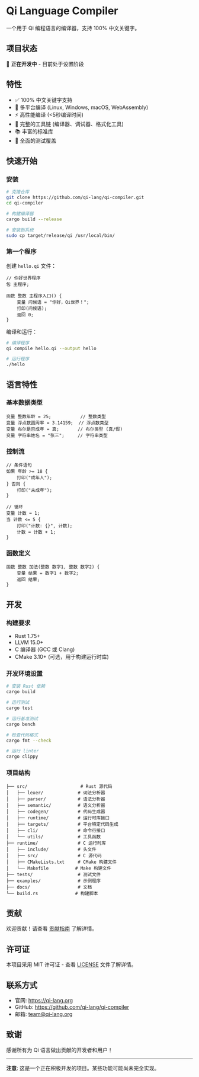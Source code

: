 # Qi Language Compiler

一个用于 Qi 编程语言的编译器，支持 100% 中文关键字。

## 项目状态

🚧 **正在开发中** - 目前处于设置阶段

## 特性

- ✅ 100% 中文关键字支持
- 🎯 多平台编译 (Linux, Windows, macOS, WebAssembly)
- ⚡ 高性能编译 (<5秒编译时间)
- 🔧 完整的工具链 (编译器、调试器、格式化工具)
- 📚 丰富的标准库
- 🧪 全面的测试覆盖

## 快速开始

### 安装

```bash
# 克隆仓库
git clone https://github.com/qi-lang/qi-compiler.git
cd qi-compiler

# 构建编译器
cargo build --release

# 安装到系统
sudo cp target/release/qi /usr/local/bin/
```

### 第一个程序

创建 `hello.qi` 文件：

```qi
// 你好世界程序
包 主程序;

函数 整数 主程序入口() {
    变量 问候语 = "你好，Qi世界！";
    打印(问候语);
    返回 0;
}
```

编译和运行：

```bash
# 编译程序
qi compile hello.qi --output hello

# 运行程序
./hello
```

## 语言特性

### 基本数据类型

```qi
变量 整数年龄 = 25;           // 整数类型
变量 浮点数圆周率 = 3.14159;  // 浮点数类型
变量 布尔是否成年 = 真;       // 布尔类型 (真/假)
变量 字符串姓名 = "张三";     // 字符串类型
```

### 控制流

```qi
// 条件语句
如果 年龄 >= 18 {
    打印("成年人");
} 否则 {
    打印("未成年");
}

// 循环
变量 计数 = 1;
当 计数 <= 5 {
    打印("计数: {}", 计数);
    计数 = 计数 + 1;
}
```

### 函数定义

```qi
函数 整数 加法(整数 数字1, 整数 数字2) {
    变量 结果 = 数字1 + 数字2;
    返回 结果;
}
```

## 开发

### 构建要求

- Rust 1.75+
- LLVM 15.0+
- C 编译器 (GCC 或 Clang)
- CMake 3.10+ (可选，用于构建运行时库)

### 开发环境设置

```bash
# 安装 Rust 依赖
cargo build

# 运行测试
cargo test

# 运行基准测试
cargo bench

# 检查代码格式
cargo fmt --check

# 运行 linter
cargo clippy
```

### 项目结构

```
├── src/                    # Rust 源代码
│   ├── lexer/             # 词法分析器
│   ├── parser/            # 语法分析器
│   ├── semantic/          # 语义分析器
│   ├── codegen/           # 代码生成器
│   ├── runtime/           # 运行时库接口
│   ├── targets/           # 平台特定代码生成
│   ├── cli/               # 命令行接口
│   └── utils/             # 工具函数
├── runtime/               # C 运行时库
│   ├── include/           # 头文件
│   ├── src/               # C 源代码
│   ├── CMakeLists.txt     # CMake 构建文件
│   └── Makefile          # Make 构建文件
├── tests/                 # 测试文件
├── examples/              # 示例程序
├── docs/                  # 文档
└── build.rs              # 构建脚本
```

## 贡献

欢迎贡献！请查看 [贡献指南](CONTRIBUTING.md) 了解详情。

## 许可证

本项目采用 MIT 许可证 - 查看 [LICENSE](LICENSE) 文件了解详情。

## 联系方式

- 官网: https://qi-lang.org
- GitHub: https://github.com/qi-lang/qi-compiler
- 邮箱: team@qi-lang.org

## 致谢

感谢所有为 Qi 语言做出贡献的开发者和用户！

---

**注意**: 这是一个正在积极开发的项目。某些功能可能尚未完全实现。
